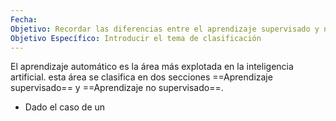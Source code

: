 ```yaml
---
Fecha: 
Objetivo: Recordar las diferencias entre el aprendizaje supervisado y no supervisado.
Objetivo Específico: Introducir el tema de clasificación
---
```

El aprendizaje automático es la área más explotada en la inteligencia artificial. esta área se clasifica en dos secciones ==Aprendizaje supervisado== y ==Aprendizaje no supervisado==.
- Dado el caso de un 